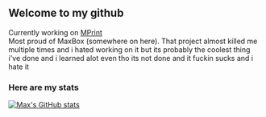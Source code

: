 ## Welcome to my github
Currently working on [MPrint](https://github.com/orangemaxx/mprint)
<br>Most proud of MaxBox (somewhere on here). That project almost killed me multiple times and i hated working on it but its probably the coolest thing i've done and i learned alot even tho its not done and it fuckin sucks and i hate it
### Here are my stats

[![Max's GitHub stats](https://github-readme-stats.vercel.app/api?username=orangemaxx)](https://github.com/anuraghazra/github-readme-stats)
